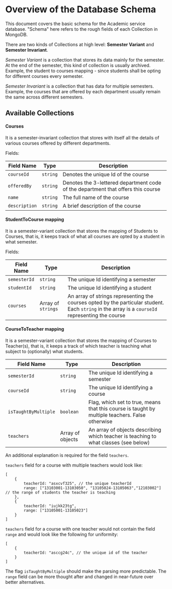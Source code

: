 # Overview of the Database Schema
This document covers the basic schema for the Academic service database. "Schema" here refers to the rough fields of each Collection in MongoDB.
 
There are two kinds of Collections at high level: **Semester Variant** and **Semester Invariant**. 

*Semester Variant* is a collection that stores its data mainly for the semester. At the end of the semester, this kind of collection is usually archived. Example, the student to courses mapping - since students shall be opting for different courses every semester.

*Semester Invariant* is a collection that has data for multiple semesters. Example, the courses that are offered by each department usually remain the same across different semesters.
 
## Available Collections
#### Courses
It is a semester-invariant collection that stores with itself all the details of various courses offered by different departments.

Fields:

| Field Name | Type | Description |
| ---------- | ---- | ----------- | 
| `courseId` | `string` | Denotes the unique Id of the course |
| `offeredBy`| `string` | Denotes the 3-lettered department code of the department that offers this course |
| `name` | `string` | The full name of the course |
| `description` | `string` | A brief description of the course |

#### StudentToCourse mapping
It is a semester-variant collection that stores the mapping of Students to Courses, that is, it keeps track of what all courses are opted by a student in what semester.

Fields:

| Field Name | Type | Description |
| ---------- | ---- | ----------- |
| `semesterId` | `string` | The unique Id identifying a semester |
| `studentId` | `string` | The unique Id identifying a student |
| `courses` | Array of `strings` | An array of strings representing the courses opted by the particular student. Each `string` in the array is a `courseId` representing the course |

#### CourseToTeacher mapping
It is a semester-variant collection that stores the mapping of Courses to Teacher(s), that is, it keeps a track of which teacher is teaching what subject to (optionally) what students.

| Field Name | Type | Description |
| ---------- | ---- | ----------- |
| `semesterId` | `string` | The unique Id identifying a semester |
| `courseId` | `string` | The unique Id identifying a course |
| `isTaughtByMultiple` | `boolean` | Flag, which set to true, means that this course is taught by multiple teachers. False otherwise |
| `teachers` | Array of objects | An array of objects describing which teacher is teaching to what classes (see below) |

An additional explanation is required for the field `teachers`.

`teachers` field for a course with multiple teachers would look like:

~~~
[
    {
        teacherId: "asxcvf325", // the unique teacherId
        range: ["13103001-13103050", "13105024-13105063","12103002"] // the range of students the teacher is teaching
    },
    {
        teacherId: "iujkk23tg",
        range: ["13105001-13105023"]
    }
]
~~~
 
`teachers` field for a course with one teacher would not contain the field `range` and would look like the following for uniformity:

~~~
[
    {
        teacherId: "asccg24c", // the unique id of the teacher
    }
]
~~~

The flag `isTaughtByMultiple` should make the parsing more predictable. The `range` field can be more thought after and changed in near-future over better alternatives.

